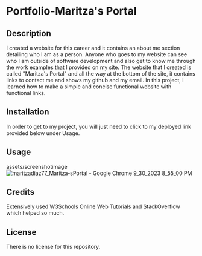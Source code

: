 # Portfolio-Maritza's Portal

## Description
I created a website for this career and it contains an about me section detailing who I am as a person. Anyone who goes to my website can see who I am outside of software development and also get to know me through the work examples that I provided on my site. The website that I created is called "Maritza's Portal" and all the way at the bottom of the site, it contains links to contact me and shows my github and my email. In this project, I learned how to make a simple and concise functional website with functional links.

## Installation

In order to get to my project, you will just need to click to my deployed link provided below under Usage.

## Usage
assets/screenshotimage
![maritzadiaz77_Maritza-sPortal - Google Chrome 9_30_2023 8_55_00 PM](https://github.com/maritzadiaz77/Maritza-sPortal/assets/144579638/5088dec1-72f5-4492-892b-db77e6b58311)

## Credits

Extensively used W3Schools Online Web Tutorials and StackOverflow which helped so much.
## License

There is no license for this repository.

